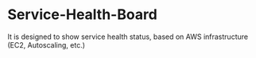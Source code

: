 # Service-Health-Board
It is designed to show service health status, based on AWS infrastructure (EC2, Autoscaling, etc.)
